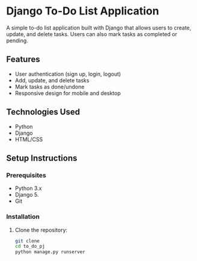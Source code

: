 # Django To-Do List Application

A simple to-do list application built with Django that allows users to create, update, and delete tasks. Users can also mark tasks as completed or pending.

## Features

- User authentication (sign up, login, logout)
- Add, update, and delete tasks
- Mark tasks as done/undone
- Responsive design for mobile and desktop

## Technologies Used

- Python
- Django
- HTML/CSS

## Setup Instructions

### Prerequisites

- Python 3.x
- Django 5.
- Git

### Installation

1. Clone the repository:

   ```bash
   git clone 
   cd to_do_pj
   python manage.py runserver
